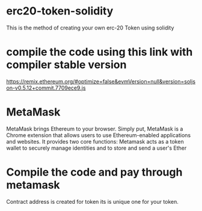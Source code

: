 # erc20-token-solidity

This is the method of creating your own erc-20 Token using solidity

# compile the code using this link with compiler stable version

https://remix.ethereum.org/#optimize=false&evmVersion=null&version=soljson-v0.5.12+commit.7709ece9.js

# MetaMask 
 MetaMask brings Ethereum to your browser. Simply put, MetaMask is a Chrome extension that allows users to use Ethereum-enabled applications and websites. It provides two core functions: Metamask acts as a token wallet to securely manage identities and to store and send a user's Ether
 
# Compile the code and pay through metamask 

Contract address is created for token its is unique one for your token.
